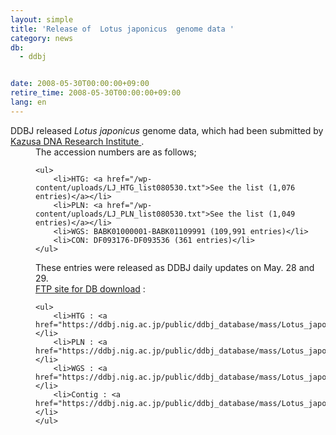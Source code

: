 ```yaml
---
layout: simple
title: 'Release of  Lotus japonicus  genome data '
category: news
db:
  - ddbj


date: 2008-05-30T00:00:00+09:00
retire_time: 2008-05-30T00:00:00+09:00
lang: en
---
```


<html>DDBJ released <i> Lotus japonicus </i> genome data, which had been submitted by<br><a href="http://www.kazusa.or.jp/lotus/" target="_blank">Kazusa DNA Research Institute </a>.<dd>The accession numbers are as follows;

    <ul>
        <li>HTG: <a href="/wp-content/uploads/LJ_HTG_list080530.txt">See the list (1,076 entries)</a></li>
        <li>PLN: <a href="/wp-content/uploads/LJ_PLN_list080530.txt">See the list (1,049 entries)</a></li>
        <li>WGS: BABK01000001-BABK01109991 (109,991 entries)</li>
        <li>CON: DF093176-DF093536 (361 entries)</li>
    </ul>
<dd>These entries were released as DDBJ daily updates on May. 28 and 29.
<dd><a href="/services/index-e.html ">FTP site for DB download</a> : <a href=""> </a>

    <ul>
        <li>HTG : <a href="https://ddbj.nig.ac.jp/public/ddbj_database/mass/Lotus_japonicus_HTG/">Lotus_japonicus_HTG_080529_1.seq.gz</a></li>
        <li>PLN : <a href="https://ddbj.nig.ac.jp/public/ddbj_database/mass/Lotus_japonicus_PLN/">Lotus_japonicus_PLN_080529_1.seq.gz</a></li>
        <li>WGS : <a href="https://ddbj.nig.ac.jp/public/ddbj_database/mass/Lotus_japonicus_WGS/">Lotus_japonicus_WGS_080528_1.seq.gz</a></li>
        <li>Contig : <a href="https://ddbj.nig.ac.jp/public/ddbj_database/mass/Lotus_japonicus_CON/">Lotus_japonicus_CON_080529_1.seq.gz</a></li>
    </ul>
</dd>
</dd>
</dd>
</html>
